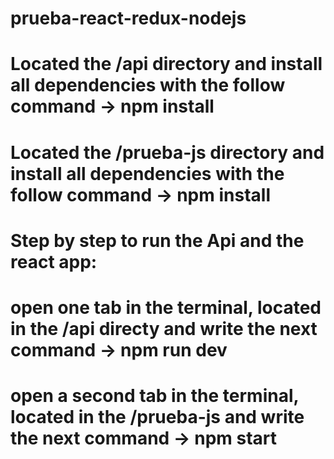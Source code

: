 # prueba-react-redux-nodejs

# Located the /api directory and install all dependencies with the follow command -> npm install
# Located the  /prueba-js directory and install all dependencies with the follow command -> npm install
#
#
# Step by step to run the Api and the react app:
# open one tab in the terminal, located in the /api directy and write the next command -> npm run dev
# open a second tab in the terminal, located in the /prueba-js and write the next command -> npm start
#
#